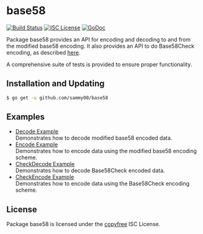 # base58

[![Build Status](https://travis-ci.org/sammy00/base58.svg?branch=master)](https://travis-ci.org/sammy00/base58)
[![ISC License](http://img.shields.io/badge/license-ISC-blue.svg)](http://copyfree.org)
[![GoDoc](https://img.shields.io/badge/godoc-reference-blue.svg)](http://godoc.org/github.com/sammy00/base58)

Package base58 provides an API for encoding and decoding to and from the
modified base58 encoding.  It also provides an API to do Base58Check encoding,
as described [here](https://en.bitcoin.it/wiki/Base58Check_encoding).

A comprehensive suite of tests is provided to ensure proper functionality.

## Installation and Updating

```bash
$ go get -u github.com/sammy00/base58
```

## Examples

* [Decode Example](http://godoc.org/github.com/sammy00/base58#example-Decode)  
  Demonstrates how to decode modified base58 encoded data.
* [Encode Example](http://godoc.org/github.com/sammy00/base58#example-Encode)  
  Demonstrates how to encode data using the modified base58 encoding scheme.
* [CheckDecode Example](http://godoc.org/github.com/sammy00/base58#example-CheckDecode)  
  Demonstrates how to decode Base58Check encoded data.
* [CheckEncode Example](http://godoc.org/github.com/sammy00/base58#example-CheckEncode)  
  Demonstrates how to encode data using the Base58Check encoding scheme.

## License

Package base58 is licensed under the [copyfree](http://copyfree.org) ISC
License.
